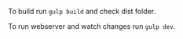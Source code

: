 To build run `gulp build` and check dist folder.

To run webserver and watch changes run `gulp dev`.
